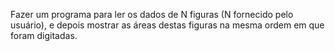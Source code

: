Fazer um programa para ler os dados de N figuras (N fornecido pelo usuário), e depois mostrar as áreas destas figuras na mesma ordem em que foram digitadas.